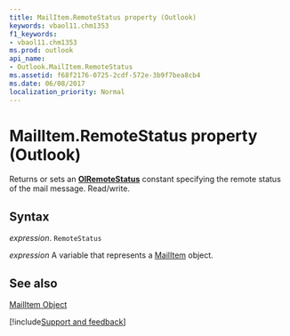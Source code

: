 ```yaml
---
title: MailItem.RemoteStatus property (Outlook)
keywords: vbaol11.chm1353
f1_keywords:
- vbaol11.chm1353
ms.prod: outlook
api_name:
- Outlook.MailItem.RemoteStatus
ms.assetid: f68f2176-0725-2cdf-572e-3b9f7bea8cb4
ms.date: 06/08/2017
localization_priority: Normal
---
```



# MailItem.RemoteStatus property (Outlook)

Returns or sets an  **[OlRemoteStatus](Outlook.OlRemoteStatus.md)** constant specifying the remote status of the mail message. Read/write.


## Syntax

_expression_. `RemoteStatus`

_expression_ A variable that represents a [MailItem](Outlook.MailItem.md) object.


## See also


[MailItem Object](Outlook.MailItem.md)

[!include[Support and feedback](~/includes/feedback-boilerplate.md)]